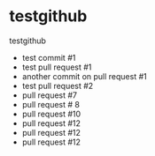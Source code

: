 testgithub
==========

testgithub

- test commit #1
- test pull request #1
- another commit on pull request #1
- test pull request #2
- pull request #7
- pull request # 8
- pull request #10
- pull request #12
- pull request #12
- pull request #12
